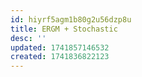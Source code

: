 ```yaml
---
id: hiyrf5agm1b80g2u56dzp8u
title: ERGM + Stochastic
desc: ''
updated: 1741857146532
created: 1741836822123
---
```



